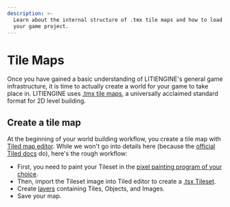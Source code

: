 ```yaml
---
description: >-
  Learn about the internal structure of .tmx tile maps and how to load maps into
  your game project.
---
```


# Tile Maps

Once you have gained a basic understanding of LITIENGINE's general game infrastructure, it is time to actually create a world for your game to take place in. LITIENGINE uses [.tmx tile maps](https://doc.mapeditor.org/en/stable/reference/tmx-map-format/), a universally acclaimed standard format for 2D level building.

## Create a tile map

At the beginning of your world building workflow, you create a tile map with [Tiled map editor](https://litiengine.com/docs/libraries-and-tools/#tiled-map-editor). While we won't go into details here \(because the [official Tiled docs](https://doc.mapeditor.org/en/stable/manual/introduction/) do\), here's the rough workflow:

* First, you need to paint your Tileset in the [pixel painting program of your choice](https://www.slant.co/topics/1547/~best-pixel-art-sprite-editors).
* Then, import the Tileset image into Tiled editor to create a [.tsx Tileset](https://doc.mapeditor.org/en/stable/reference/tmx-map-format/#tileset).
* Create [layers](https://doc.mapeditor.org/en/stable/manual/layers/) containing Tiles, Objects, and Images.
* Save your map.


